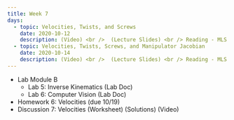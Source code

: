 ```yaml
---
title: Week 7
days:
  - topic: Velocities, Twists, and Screws
    date: 2020-10-12
    description: (Video) <br />  (Lecture Slides) <br /> Reading - MLS 2.4
  - topic: Velocities, Twists, Screws, and Manipulator Jacobian
    date: 2020-10-14
    description: (Video) <br />  (Lecture Slides) <br /> Reading - MLS 2.4  
---
```


- Lab Module B
	- Lab 5: Inverse Kinematics (Lab Doc)
	- Lab 6: Computer Vision (Lab Doc)
- Homework 6: Velocities (due 10/19)
- Discussion 7: Velocities (Worksheet) (Solutions) (Video)
